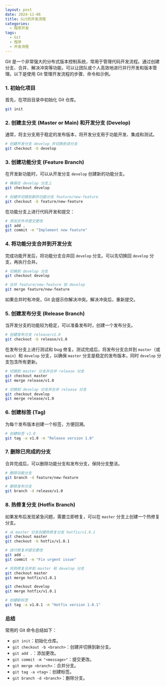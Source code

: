 ```yaml
---
layout: post
date: 2024-11-06
title: Git的开发流程
categories:
  - 程序开发
tags:
  - Git
  - 程序
  - 开发流程
---
```

Git 是一个非常强大的分布式版本控制系统，常用于管理代码开发流程。通过创建分支、合并、解决冲突等功能，可以让团队或个人高效地进行并行开发和版本管理。以下是使用 Git 管理开发流程的步骤、命令和示例。

### 1. 初始化项目
首先，在项目目录中初始化 Git 仓库。

```bash
git init
```

### 2. 创建主分支 (Master or Main) 和开发分支 (Develop)
通常，将主分支用于稳定的发布版本，将开发分支用于功能开发、集成和测试。

```bash
# 创建开发分支 develop 并切换到该分支
git checkout -b develop
```

### 3. 创建功能分支 (Feature Branch)
在开发新功能时，可以从开发分支 `develop` 创建新的功能分支。

```bash
# 确保在 develop 分支上
git checkout develop

# 创建并切换到新的功能分支 feature/new-feature
git checkout -b feature/new-feature
```

在功能分支上进行代码开发和提交：

```bash
# 添加文件并提交更改
git add .
git commit -m "Implement new feature"
```

### 4. 将功能分支合并到开发分支
完成功能开发后，将功能分支合并回 `develop` 分支。可以先切换回 `develop` 分支，再执行合并。

```bash
# 切换到 develop 分支
git checkout develop

# 合并 feature/new-feature 到 develop
git merge feature/new-feature
```

如果合并时有冲突，Git 会提示你解决冲突。解决冲突后，重新提交。

### 5. 创建发布分支 (Release Branch)
当开发分支的功能较为稳定，可以准备发布时，创建一个发布分支。

```bash
# 创建发布分支 release/v1.0
git checkout -b release/v1.0
```

在发布分支上进行测试和 bug 修复。测试完成后，将发布分支合并到 `master`（或 `main`）和 `develop` 分支，以确保 `master` 分支是稳定的发布版本，同时 `develop` 分支包含所有更新。

```bash
# 切换到 master 分支并合并 release 分支
git checkout master
git merge release/v1.0

# 切换到 develop 分支并合并 release 分支
git checkout develop
git merge release/v1.0
```

### 6. 创建标签 (Tag)
为每个发布版本创建一个标签，方便回溯。

```bash
# 创建标签 v1.0
git tag -a v1.0 -m "Release version 1.0"
```

### 7. 删除已完成的分支
合并完成后，可以删除功能分支和发布分支，保持分支整洁。

```bash
# 删除功能分支
git branch -d feature/new-feature

# 删除发布分支
git branch -d release/v1.0
```

### 8. 热修复分支 (Hotfix Branch)
如果发布后发现紧急问题，需要立即修复，可以在 `master` 分支上创建一个热修复分支。

```bash
# 从 master 分支创建热修复分支 hotfix/v1.0.1
git checkout master
git checkout -b hotfix/v1.0.1

# 进行修复并提交更改
git add .
git commit -m "Fix urgent issue"

# 将热修复合并到 master 和 develop 分支
git checkout master
git merge hotfix/v1.0.1

git checkout develop
git merge hotfix/v1.0.1

# 创建新标签
git tag -a v1.0.1 -m "Hotfix version 1.0.1"
```

### 总结
常用的 Git 命令总结如下：
- `git init`：初始化仓库。
- `git checkout -b <branch>`：创建并切换到新分支。
- `git add .`：添加更改。
- `git commit -m "<message>"`：提交更改。
- `git merge <branch>`：合并分支。
- `git tag -a <tag>`：创建标签。
- `git branch -d <branch>`：删除分支。

